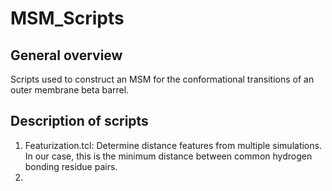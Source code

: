 # MSM_Scripts

## General overview

Scripts used to construct an MSM for the conformational transitions of an outer membrane beta barrel.

## Description of scripts

1. Featurization.tcl:  Determine distance features from multiple simulations. In our case, this is the minimum distance between common hydrogen bonding residue pairs.
2. 
